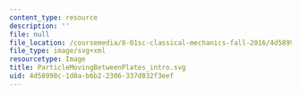 ```yaml
---
content_type: resource
description: ''
file: null
file_location: /coursemedia/8-01sc-classical-mechanics-fall-2016/4d58998c1d0ab6b22306337d032f3eef_ParticleMovingBetweenPlates_intro.svg
file_type: image/svg+xml
resourcetype: Image
title: ParticleMovingBetweenPlates_intro.svg
uid: 4d58998c-1d0a-b6b2-2306-337d032f3eef
---
```

